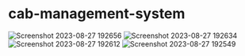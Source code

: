 # cab-management-system

![Screenshot 2023-08-27 192656](https://github.com/idiotic-jk/cab-management-system/assets/120502125/a629eed3-6dd1-4e50-93eb-628eb4f8401a)
![Screenshot 2023-08-27 192634](https://github.com/idiotic-jk/cab-management-system/assets/120502125/8f3c1c65-b4f7-4f90-b3c7-008ae0215046)
![Screenshot 2023-08-27 192612](https://github.com/idiotic-jk/cab-management-system/assets/120502125/ffc5f8a9-72b5-46f9-855a-5ea4900bf77b)
![Screenshot 2023-08-27 192549](https://github.com/idiotic-jk/cab-management-system/assets/120502125/c7c1d347-d4d2-4573-9cd9-4b385e10e8e4)
